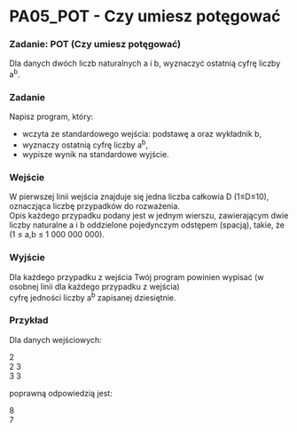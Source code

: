# PA05_POT - Czy umiesz potęgować

### Zadanie: POT (Czy umiesz potęgować)  
Dla danych dwóch liczb naturalnych a i b, wyznaczyć ostatnią cyfrę liczby a<sup>b</sup>.  

### Zadanie  
Napisz program, który:
- wczyta ze standardowego wejścia: podstawę a oraz wykładnik b,
- wyznaczy ostatnią cyfrę liczby a<sup>b</sup>,
- wypisze wynik na standardowe wyjście.

### Wejście
W pierwszej linii wejścia znajduje się jedna liczba całkowia D (1≤D≤10), oznaczjąca liczbę przypadków do rozważenia.  
Opis każdego przypadku podany jest w jednym wierszu, zawierającym dwie liczby naturalne a i b oddzielone pojedynczym odstępem (spacją), takie, że (1 ≤ a,b ≤ 1 000 000 000).

### Wyjście
Dla każdego przypadku z wejścia Twój program powinien wypisać (w osobnej linii dla każdego przypadku z wejścia)  
cyfrę jedności liczby a<sup>b</sup> zapisanej dziesiętnie.

### Przykład
Dla danych wejściowych:

2  
2 3  
3 3  

poprawną odpowiedzią jest:

8  
7
